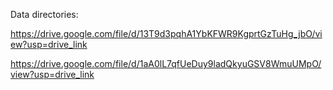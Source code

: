 Data directories:

https://drive.google.com/file/d/13T9d3pqhA1YbKFWR9KgprtGzTuHg_jbO/view?usp=drive_link

https://drive.google.com/file/d/1aA0lL7qfUeDuy9ladQkyuGSV8WmuUMpO/view?usp=drive_link

